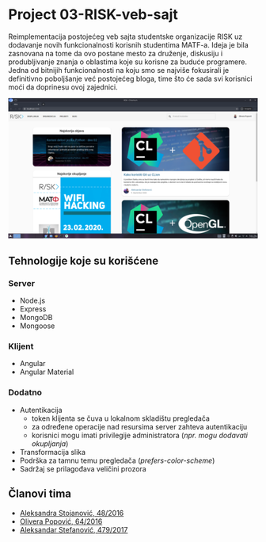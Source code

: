 # Project 03-RISK-veb-sajt

Reimplementacija postojećeg veb sajta studentske organizacije RISK uz dodavanje novih funkcionalnosti korisnih studentima MATF-a. Ideja je bila zasnovana na tome da ovo postane mesto za druženje, diskusiju i produbljivanje znanja o oblastima koje su korisne za buduće programere. Jedna od bitnijih funkcionalnosti na koju smo se najviše fokusirali je definitivno poboljšanje već postojećeg bloga, time što će sada svi korisnici moći da doprinesu ovoj zajednici.

![](screenshots/Screenshot_20200910_162650.png)

## Tehnologije koje su korišćene
### Server
- Node.js
- Express
- MongoDB
- Mongoose
### Klijent
- Angular
- Angular Material

### Dodatno
- Autentikacija
  - token klijenta se čuva u lokalnom skladištu pregledača
  - za određene operacije nad resursima server zahteva autentikaciju
  - korisnici mogu imati privilegije administratora (_npr. mogu dodavati okupljanja_)
- Transformacija slika
- Podrška za tamnu temu pregledača (_prefers-color-scheme_)
- Sadržaj se prilagođava veličini prozora

## Članovi tima

- [Aleksandra Stojanović, 48/2016](https://gitlab.com/alex-x-o)
- [Olivera Popović, 64/2016](https://gitlab.com/popovic-olivera)
- [Aleksandar Stefanović, 479/2017](https://gitlab.com/aleksandar-stefanovic)
